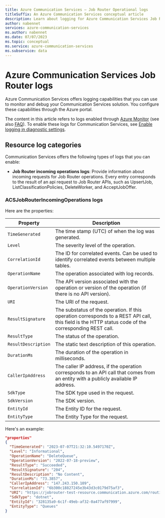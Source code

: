 ```yaml
--- 
title: Azure Communication Services – Job Router Operational logs 
titleSuffix: An Azure Communication Services conceptual article 
description: Learn about logging for Azure Communication Services Job Router. 
author: nabennet 
services: azure-communication-services 
ms.author: nabennet 
ms.date: 07/07/2023 
ms.topic: conceptual 
ms.service: azure-communication-services 
ms.subservice: data 
--- 
```


# Azure Communication Services Job Router logs

Azure Communication Services offers logging capabilities that you can use to monitor and debug your Communication Services solution. You configure these capabilities through the Azure portal.

The content in this article refers to logs enabled through [Azure Monitor](../../../../azure-monitor/overview.md) (see also [FAQ](../../../../azure-monitor/overview.md#frequently-asked-questions)). To enable these logs for Communication Services, see [Enable logging in diagnostic settings](../enable-logging.md).

## Resource log categories

Communication Services offers the following types of logs that you can enable:

* **Job Router incoming operations logs**: Provide information about incoming requests for Job Router operations. Every entry corresponds to the result of an api request to Job Router APIs, such as UpsertJob, ListClassificationPolicies, DeleteWorker, and AcceptJobOffer.

### ACSJobRouterIncomingOperations logs

Here are the properties:

| Property | Description |
| -------- | ---------------|
| `TimeGenerated` | The time stamp (UTC) of when the log was generated. |
| `Level`         | The severity level of the operation. |
| `CorrelationId` | The ID for correlated events. Can be used to identify correlated events between multiple tables. |
| `OperationName` | The operation associated with log records. |
| `OperationVersion` | The API version associated with the operation or version of the operation (if there is no API version). |
| `URI` | The URI of the request. |
| `ResultSignature` | The substatus of the operation. If this operation corresponds to a REST API call, this field is the HTTP status code of the corresponding REST call. |
| `ResultType`     | The status of the operation. |
| `ResultDescription` | The static text description of this operation. |
| `DurationMs`       | The duration of the operation in milliseconds. |
| `CallerIpAddress` | The caller IP address, if the operation corresponds to an API call that comes from an entity with a publicly available IP address. |
| `SdkType`         | The SDK type used in the request. |
| `SdkVersion`      | The SDK version. |
| `EntityId`        | The Entity ID for the request. |
| `EntityType`      | The Entity Type for the request. |

Here's an example:

```json
"properties" 
{ 
  "TimeGenerated": "2023-07-07T21:32:10.5497170Z",
  "Level": "Informational",
  "OperationName": "DeleteQueue",
  "OperationVersion": "2022-07-18-preview",
  "ResultType": "Succeeded",
  "ResultSignature": "204",
  "ResultDescription": "No Content", 
  "DurationMs": "73.3857",
  "CallerIpAddress": "147.243.150.109",
  "CorrelationId": "6b300c18827245e3b43d3c0179d75af3",
  "URI": "https://jobrouter-test-resource.communication.azure.com/routing/queues/328135a9-6c1f-49eb-af32-0a477af97999?api-version=2022-07-18-preview",
  "SdkType": "dotnet",
  "EntityId": "328135a9-6c1f-49eb-af32-0a477af97999",
  "EntityType": "Queues"
}
```
